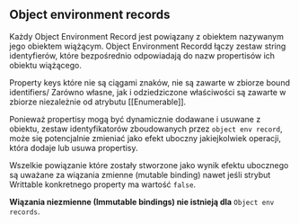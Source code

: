## Object environment records

Każdy Object Environment Record jest powiązany z obiektem nazywanym jego obiektem wiążącym. Object Environment Recordd
łączy zestaw string identyfierów, które bezpośrednio odpowiadają do nazw propertisów
ich obiektu wiążącego. 

Property keys które nie są ciągami znaków, nie są zawarte w zbiorze bound identifiers/
Zarówno własne, jak i odziedziczone właściwości są zawarte w zbiorze niezależnie od atrybutu [[Enumerable]].

Ponieważ propertisy mogą być dynamicznie dodawane i usuwane z obiektu, zestaw identyfikatorów zboudowanych 
przez `object env record`, może się potencjalnie zmieniać jako efekt uboczny jakiejkolwiek operacji,
która dodaje lub usuwa propertisy.

Wszelkie powiązanie które zostały stworzone jako wynik efektu ubocznego są uważane za wiązania zmienne (mutable binding) 
nawet jeśli strybut Writtable konkretnego property ma wartość `false`. 

**Wiązania niezmienne (Immutable bindings) nie istnieją dla** `Object env records`.
